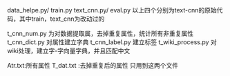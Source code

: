 data_helpe.py/
train.py
text_cnn.py/
eval.py
以上四个分别为text-cnn的原始代码，其中train，text_cnn为改动过的

t_cnn_num.py       为对数据提取属，去掉重复属性，统计所有非重复属性
t_cnn_dict.py      对属性建立字典
t_cnn_label.py     建立标签
t_wiki_process.py  对wiki处理，建立字-字向量字典，并且匹配中文

Atr.txt:所有属性
T_dat.txt :去掉重复后的属性
只用到这两个文件
